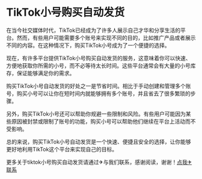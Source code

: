 # TikTok小号购买自动发货

在当今社交媒体时代，TikTok已经成为了许多人展示自己才华和分享生活的平台。然而，有些用户可能需要多个账号来实现不同的目的，比如推广产品或者展示不同的内容。在这种情况下，购买TikTok小号成为了一个便捷的选择。

现在，有许多平台提供TikTok小号购买自动发货的服务，这意味着你可以快速、方便地获取你所需的小号，而不必等待太长时间。这些平台通常会有大量的小号库存，保证能够满足你的需求。

购买TikTok小号自动发货的好处之一是节省时间。相比于手动创建和管理多个账号，购买小号可以让你在短时间内就能够拥有多个账号，并且省去了很多繁琐的步骤。

另外，购买TikTok小号还可以帮助你规避一些限制和风险。有些用户可能因为某些原因被封禁或限制了账号的功能，购买小号可以帮助他们继续在平台上活动而不受影响。

总的来说，购买TikTok小号自动发货是一个快速、便捷且安全的选择，让你能够更好地利用TikTok这个平台来实现自己的目标。

更多关于tiktok小号购买自动发货请通过✈与我们联系，感谢阅读，谢谢！[点我✈联系](https://a.k02.cc)